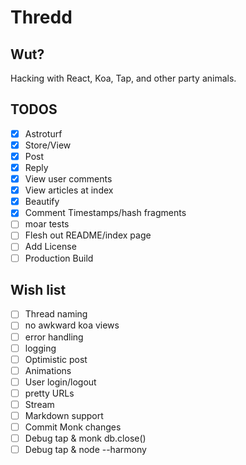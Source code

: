 # Thredd

## Wut?

Hacking with React, Koa, Tap, and other party animals.

## TODOS

- [x] Astroturf
- [x] Store/View
- [x] Post
- [x] Reply
- [x] View user comments
- [x] View articles at index
- [x] Beautify
- [x] Comment Timestamps/hash fragments
- [ ] moar tests
- [ ] Flesh out README/index page
- [ ] Add License
- [ ] Production Build

## Wish list

- [ ] Thread naming
- [ ] no awkward koa views
- [ ] error handling
- [ ] logging
- [ ] Optimistic post
- [ ] Animations
- [ ] User login/logout
- [ ] pretty URLs
- [ ] Stream
- [ ] Markdown support
- [ ] Commit Monk changes
- [ ] Debug tap & monk db.close()
- [ ] Debug tap & node --harmony
